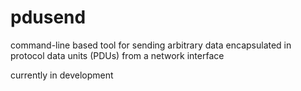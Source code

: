 pdusend
=====

command-line based tool for sending arbitrary data encapsulated in protocol data units (PDUs) from a network interface

currently in development
